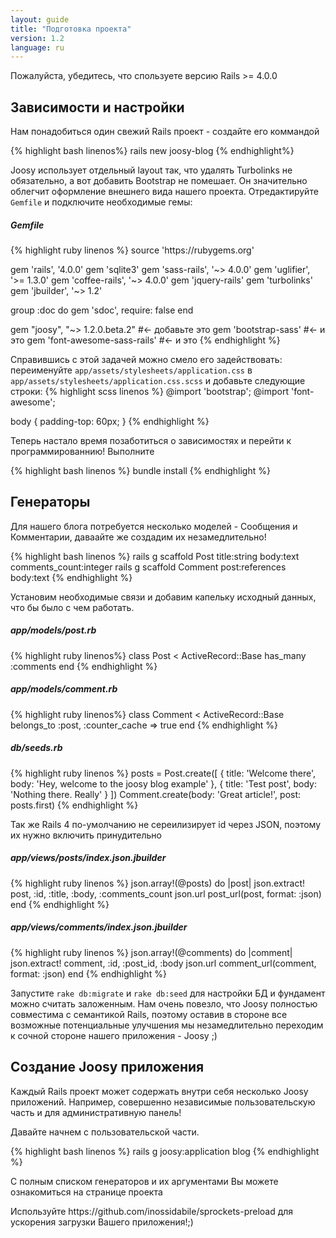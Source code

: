 ```yaml
---
layout: guide
title: "Подготовка проекта"
version: 1.2
language: ru
---
```




<div class="info">
  <p>
    Пожалуйста, убедитесь, что спользуете версию Rails >= 4.0.0
  </p>
</div>

## Зависимости и настройки


Нам понадобиться один свежий Rails проект - создайте его коммандой

  {% highlight bash linenos%}
    rails new joosy-blog
  {% endhighlight%}

Joosy использует отдельный layout так, что удалять Turbolinks не обязательно, а вот добавить Bootstrap не помешает. Он значительно облегчит оформление внешнего вида нашего проекта.
Отредактируйте <code>Gemfile</code> и подключите  необходимые гемы:

<h5>Gemfile</h5>
{% highlight ruby linenos %}
  source 'https://rubygems.org'
 
  gem 'rails', '4.0.0'
  gem 'sqlite3'
  gem 'sass-rails', '~> 4.0.0'
  gem 'uglifier', '>= 1.3.0'
  gem 'coffee-rails', '~> 4.0.0'
  gem 'jquery-rails'
  gem 'turbolinks'
  gem 'jbuilder', '~> 1.2'
   
  group :doc do
    gem 'sdoc', require: false
  end
   
  gem "joosy", "~> 1.2.0.beta.2"      #<- добавьте это
  gem 'bootstrap-sass'                #<- и это
  gem 'font-awesome-sass-rails'       #<- и это
{% endhighlight %}

Справившись с этой задачей можно смело его задействовать:  переименуйте <code>app/assets/stylesheets/application.css</code> в <code>app/assets/stylesheets/application.css.scss</code> и добавьте следующие строки:
{% highlight scss linenos %}
  @import 'bootstrap';
  @import 'font-awesome';
   
  body {
      padding-top: 60px;
  }
{% endhighlight %}

Теперь настало время позаботиться о зависимостях и перейти к программированнию! Выполните

{% highlight bash linenos %}
  bundle install
{% endhighlight %}

<h2>Генераторы</h2>

Для нашего блога потребуется несколько моделей - Сообщения и Комментарии, даваайте же создадим их незамедлительно!

{% highlight bash linenos %}
  rails g scaffold Post title:string body:text comments_count:integer
  rails g scaffold Comment post:references body:text
{% endhighlight %}


Установим необходимые связи и добавим капельку исходный данных, что бы было с чем работать.

<h5>app/models/post.rb</h5>
{% highlight ruby linenos%}
  class Post < ActiveRecord::Base
    has_many :comments
  end
{% endhighlight %}

<h5>app/models/comment.rb</h5>
{% highlight ruby linenos%}
  class Comment < ActiveRecord::Base
    belongs_to :post, :counter_cache => true
  end
{% endhighlight %}

<h5>db/seeds.rb</h5>
{% highlight ruby linenos %}
  posts = Post.create([
    { title: 'Welcome there', body: 'Hey, welcome to the joosy blog example' },
    { title: 'Test post',     body: 'Nothing there. Really' }
  ])
  Comment.create(body: 'Great article!', post: posts.first)
{% endhighlight %}

Так же Rails 4 по-умолчанию не сереилизирует id через JSON, поэтому их нужно включить принудительно 

<h5> app/views/posts/index.json.jbuilder</h5>
{% highlight ruby linenos %}
  json.array!(@posts) do |post|
    json.extract! post, :id, :title, :body, :comments_count
    json.url post_url(post, format: :json)
  end
{% endhighlight %}

<h5>app/views/comments/index.json.jbuilder</h5>
{% highlight ruby linenos %}
  json.array!(@comments) do |comment|
    json.extract! comment, :id, :post_id, :body
    json.url comment_url(comment, format: :json)
  end
{% endhighlight %}

Запустите <code>rake db:migrate</code> и <code>rake db:seed</code> для настройки БД и фундамент можно считать заложенным. Нам очень повезло, что Joosy полностью совместима с семантикой Rails, поэтому оставив в стороне все возможные потенциальные  улучшения мы незамедлительно переходим к сочной стороне нашего приложения - Joosy ;) 

<h2> Создание Joosy приложения</h2>

Каждый Rails  проект может содержать внутри себя несколько Joosy приложений. Например, совершенно независимые пользовательскую часть и для административную панель!

Давайте начнем с пользовательской части. 

{% highlight bash linenos %}
  rails g joosy:application blog
{% endhighlight %}

<div class="info">
  <p>
    С полным списком генераторов и их аргументами Вы можете ознакомиться на странице проекта
  </p>
</div>

<div class="info">
  <p>
    Используйте https://github.com/inossidabile/sprockets-preload для ускорения загрузки Вашего приложения!;)
  </p>
</div>